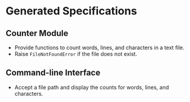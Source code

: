 # Generated Specifications

## Counter Module
- Provide functions to count words, lines, and characters in a text file.
- Raise `FileNotFoundError` if the file does not exist.

## Command-line Interface
- Accept a file path and display the counts for words, lines, and characters.
